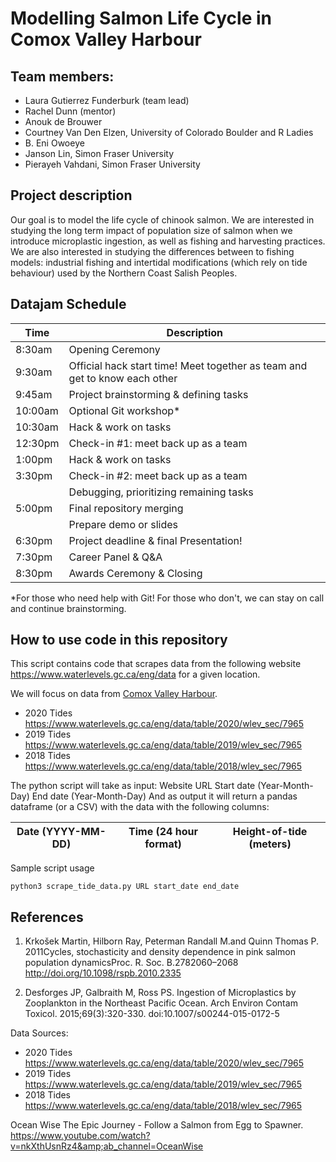 # Modelling Salmon Life Cycle in Comox Valley Harbour

## Team members:
- Laura Gutierrez Funderburk (team lead)
- Rachel Dunn (mentor) 
- Anouk de Brouwer
- Courtney Van Den Elzen, University of Colorado Boulder and R Ladies
- B. Eni Owoeye
- Janson Lin, Simon Fraser University
- Pierayeh Vahdani, Simon Fraser University

## Project description

Our goal is to model the life cycle of chinook salmon. We are interested in studying the long term impact of population size of salmon when we introduce microplastic ingestion, as well as fishing and harvesting practices. 
We are also interested in studying the differences between to fishing models: industrial fishing and intertidal modifications (which rely on tide behaviour) used by the Northern Coast Salish Peoples. 


## Datajam Schedule
| Time | Description |
| --- | --- |
| 8:30am | Opening Ceremony |
| 9:30am | Official hack start time! Meet together as team and get to know each other|
| 9:45am | Project brainstorming & defining tasks |
| 10:00am | Optional Git workshop*|
| 10:30am | Hack & work on tasks |
| 12:30pm | Check-in #1: meet back up as a team |
| 1:00pm | Hack & work on tasks |
| 3:30pm | Check-in #2: meet back up as a team |
| | Debugging, prioritizing remaining tasks |
| 5:00pm | Final repository merging |
| | Prepare demo or slides |
| 6:30pm | Project deadline & final Presentation! |
| 7:30pm | Career Panel & Q&A |
| 8:30pm | Awards Ceremony & Closing |


*For those who need help with Git! For those who don't, we can stay on call and continue brainstorming.

## How to use code in this repository

This script contains code that scrapes data from the following website https://www.waterlevels.gc.ca/eng/data for a given location.

We will focus on data from [Comox Valley Harbour](http://comoxharbour.com/location). 

- 2020 Tides https://www.waterlevels.gc.ca/eng/data/table/2020/wlev_sec/7965 
- 2019 Tides https://www.waterlevels.gc.ca/eng/data/table/2019/wlev_sec/7965
- 2018 Tides https://www.waterlevels.gc.ca/eng/data/table/2018/wlev_sec/7965

The python script will take as input:
Website URL
Start date (Year-Month-Day)
End date (Year-Month-Day)
And as output it will return a pandas dataframe (or a CSV) with the data with the following columns:

|Date (YYYY-MM-DD)|Time (24 hour format)|Height-of-tide (meters)|
| - | - | - |


Sample script usage

    python3 scrape_tide_data.py URL start_date end_date
    
## References

1. Krkošek Martin, Hilborn Ray, Peterman Randall M.and Quinn Thomas P.  2011Cycles, stochasticity and density dependence in pink salmon population dynamicsProc. R. Soc. B.2782060–2068 http://doi.org/10.1098/rspb.2010.2335 

2. Desforges JP, Galbraith M, Ross PS. Ingestion of Microplastics by Zooplankton in the Northeast Pacific Ocean. Arch Environ Contam Toxicol. 2015;69(3):320-330. doi:10.1007/s00244-015-0172-5

Data Sources: 
- 2020 Tides https://www.waterlevels.gc.ca/eng/data/table/2020/wlev_sec/7965 
- 2019 Tides https://www.waterlevels.gc.ca/eng/data/table/2019/wlev_sec/7965
- 2018 Tides https://www.waterlevels.gc.ca/eng/data/table/2018/wlev_sec/7965

Ocean Wise The Epic Journey - Follow a Salmon from Egg to Spawner. https://www.youtube.com/watch?v=nkXthUsnRz4&amp;ab_channel=OceanWise 



